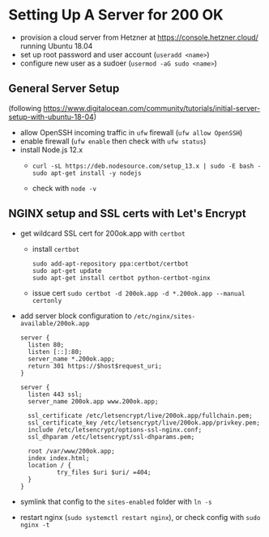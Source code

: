 # Setting Up A Server for 200 OK

- provision a cloud server from Hetzner at https://console.hetzner.cloud/ running Ubuntu 18.04
- set up root password and user account (`useradd <name>`)
- configure new user as a sudoer (`usermod -aG sudo <name>`)

## General Server Setup
(following https://www.digitalocean.com/community/tutorials/initial-server-setup-with-ubuntu-18-04)

- allow OpenSSH incoming traffic in `ufw` firewall (`ufw allow OpenSSH`)
- enable firewall (`ufw enable` then check with `ufw status`)
- install Node.js 12.x
  - ```
    curl -sL https://deb.nodesource.com/setup_13.x | sudo -E bash -
    sudo apt-get install -y nodejs
    ```
  - check with `node -v`

## NGINX setup and SSL certs with Let's Encrypt

- get wildcard SSL cert for 200ok.app with `certbot`
  - install `certbot`
    ```
    sudo add-apt-repository ppa:certbot/certbot
    sudo apt-get update
    sudo apt-get install certbot python-certbot-nginx
    ```
  - issue cert `sudo certbot -d 200ok.app -d *.200ok.app --manual certonly` 

- add server block configuration to `/etc/nginx/sites-available/200ok.app`
  ```
  server {
    listen 80;
    listen [::]:80;
    server_name *.200ok.app;
    return 301 https://$host$request_uri;
  }

  server {
    listen 443 ssl;
    server_name 200ok.app www.200ok.app;

    ssl_certificate /etc/letsencrypt/live/200ok.app/fullchain.pem;
    ssl_certificate_key /etc/letsencrypt/live/200ok.app/privkey.pem;
    include /etc/letsencrypt/options-ssl-nginx.conf;
    ssl_dhparam /etc/letsencrypt/ssl-dhparams.pem;

    root /var/www/200ok.app;
    index index.html;
    location / {
            try_files $uri $uri/ =404;
    }
  }
  ```
- symlink that config to the `sites-enabled` folder with `ln -s`
- restart nginx (`sudo systemctl restart nginx`), or check config with `sudo nginx -t`
